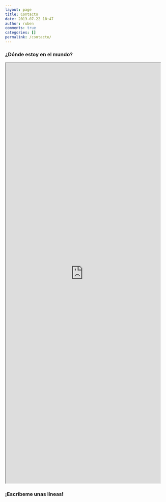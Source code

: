 ```yaml
---
layout: page
title: Contacto
date: 2013-07-22 18:47
author: ruben
comments: true
categories: []
permalink: /contacto/
---
```

<h3>¿Dónde estoy en el mundo?</h3>
<iframe src="https://maps.google.com/maps?f=q&source=s_q&hl=es-ES&geocode=&q=m%C3%A1laga&aq=&sll=40.719147,-73.997318&sspn=0.038251,0.084543&gl=US&ie=UTF8&hq=&hnear=M%C3%A1laga,+Andaluc%C3%ADa,+Espa%C3%B1a&t=m&z=12&ll=36.721261,-4.421266&output=embed" width="100%" height="35%"></iframe>
<h3>¡Escrí­beme unas lí­neas!</h3>
